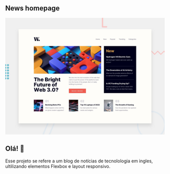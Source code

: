 ## News homepage



![Design preview for the News homepage coding challenge](./design/desktop-preview.jpg)

## Olá! 👋


Esse projeto se refere a um blog de notícias de tecnolologia em ingles, ultilizando elementos Flexbox e layout responsivo.
